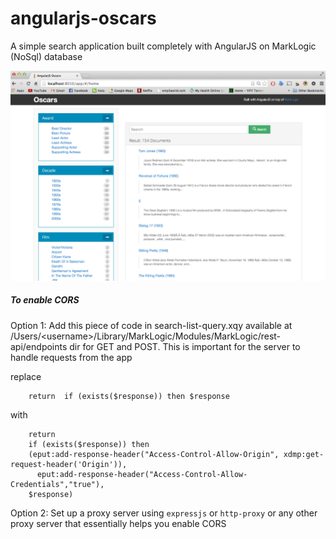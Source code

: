 # angularjs-oscars

A simple search application built completely with AngularJS on MarkLogic (NoSql) database

![oscars](app-screenshot.png?raw=true "App home page")


##### To enable CORS
Option 1:  Add this piece of code in search-list-query.xqy available at   /Users/\<username\>/Library/MarkLogic/Modules/MarkLogic/rest-api/endpoints dir for GET and POST. This is important for the server to handle requests from the app

replace

        return  if (exists($response)) then $response
with

        return
        if (exists($response)) then 	
        (eput:add-response-header("Access-Control-Allow-Origin", xdmp:get-request-header('Origin')), 	
	      eput:add-response-header("Access-Control-Allow-Credentials","true"), 
        $response)
        
Option 2:  Set up a proxy server using ````expressjs```` or ```http-proxy``` or any other proxy server that essentially helps you enable CORS


